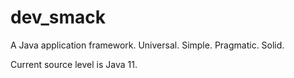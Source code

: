 # dev_smack
A Java application framework. Universal. Simple. Pragmatic. Solid.

Current source level is Java 11.
